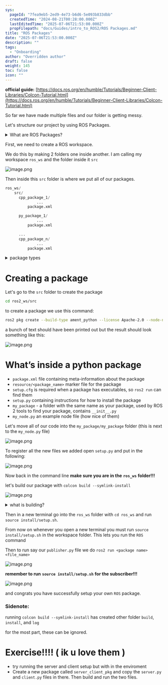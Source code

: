 ```yaml
---
sys:
  pageId: "7fea9eb5-2ed9-4e73-b6d6-5e093b833dbb"
  createdTime: "2024-08-21T00:28:00.000Z"
  lastEditedTime: "2025-07-06T21:53:00.000Z"
  propFilepath: "docs/Guides/intro_to_ROS2/ROS Packages.md"
title: "ROS Packages"
date: "2025-07-06T21:53:00.000Z"
description: ""
tags:
  - "Onboarding"
author: "Overridden author"
draft: false
weight: 145
toc: false
icon: ""
---
```


**official guide:** [https://docs.ros.org/en/humble/Tutorials/Beginner-Client-Libraries/Colcon-Tutorial.html](https://docs.ros.org/en/humble/Tutorials/Beginner-Client-Libraries/Colcon-Tutorial.html)

So far we have made multiple files and our folder is getting messy.

Let's structure our project by using ROS Packages.

<details>
      <summary>What are ROS Packages?</summary>
      ROS Packages are, as the name implies, packages of code that are highly sharable between ROS developers.
  </details>

First, we need to create a ROS workspace.

We do this by making 2 folders one inside another. I am calling my workspace `ros_ws` and the folder inside it `src`

![image.png](https://prod-files-secure.s3.us-west-2.amazonaws.com/d518164a-d88e-44d1-a4ee-3adb3bd8bce0/70706947-fd18-4537-a67b-e12946812d31/image.png?X-Amz-Algorithm=AWS4-HMAC-SHA256&X-Amz-Content-Sha256=UNSIGNED-PAYLOAD&X-Amz-Credential=ASIAZI2LB466QW2JPIYQ%2F20250714%2Fus-west-2%2Fs3%2Faws4_request&X-Amz-Date=20250714T110839Z&X-Amz-Expires=3600&X-Amz-Security-Token=IQoJb3JpZ2luX2VjEBMaCXVzLXdlc3QtMiJGMEQCID2qQ5Qh7d%2Fc3SFmXbeCcG2I2wEhIhxvKNmcPC5DaoLEAiBlOcIvRpsMwr4LNN5iKXr%2BZOKb5oUZYz2yqW1AD3b95Sr%2FAwgrEAAaDDYzNzQyMzE4MzgwNSIMixLrBsb4qnx1nb6iKtwDwS31QP5QYefemZw%2BzwLECK1yygCaWBG7Llari98ossz8pzB5G730FuFK%2BPm%2FJnb%2FxJn0lL19uH6NFEB34O12a356PaXObcB4pL887EmF9XHTlG4NY%2BhoFpd%2FCyK8GVNmgvZlUPfvyzmBlqLH0GA8jGy67Fb96%2Baped8bTl%2BgVoiK2eBAxUJy5Ct%2BiBvv1VNy3kaxF398j5nRIgtTlzryQ3tQaJuO13P%2B1txJ5bA3cg0ndV1YQkEhNpad8DpQ9x4%2FYpIPLz0gJnaln273CA4ds1eLuDulAR4MomI1qtrmyju7ACni8dluRAKlQ589XFMO8WSTqEkrLUCXI%2B5rX4KCNdQq8TtJPjfKp7wLG0SChyQaYQx2qscss7q439MOMwR2VED9vn6fq1Zn%2BaagAtTuMHRWF6Wcyvw5IQgq9KAVRNJHW8BqeozjduFZucKRVkabjdG%2BMk3tZqWsJlI%2FX4zCgVIMr%2B%2FyrSkjpWpmpN%2BF%2Ftji7MEdxamBNPAC7D3mCMl7zswvDjYWErvxi3Ed01i9iipscdrbBJyKvWOwlhVUCth82piM8XgW8rPvWcKlUtiEMwboKQe91skDS0G1mWyXb8kYpGbmPwEkiwZQTfBSjUrDPFwvETCbD8cfjWAw0rLTwwY6pgFE77C4B9Q3%2BX%2Fn8667R5KXobmZTG2IJxVGg2KR1ehq76daUnnR6BSobkhfMqYofyL0SdPH9dS5i0sbKL1BrlhGjOljv61v7RQc%2F3%2F4I9xhoh5KhtfLkKX2oB98mlJQ1QyCOiOvONWDnAQTY5Khe0elaNqz5CLCzsrCkB3HsdnHvJa7iz1W1ws4%2BOcOlHJ%2F8G49xDBh3U6YCOU826RUsu6Y%2BH1czj65&X-Amz-Signature=5b8a46e4c3869f8d06225978deede144d54065f4d406e7933903e2951a79e8ee&X-Amz-SignedHeaders=host&x-amz-checksum-mode=ENABLED&x-id=GetObject)

Then inside this `src` folder is where we put all of our packages.

```python
ros_ws/
    src/
      cpp_package_1/
		      ...
          package.xml

      py_package_1/
		      ...
          package.xml

      ...
      cpp_package_n/
		      ...
          package.xml

```

<details>

<summary>package types</summary>

packages can be either `C++` or python.

the intern file structure is different for each but for this guide we will stick to creating python packages

</details>

# Creating a package

Let's go to the `src` folder to create the package

```bash
cd ros2_ws/src
```

to create a package we use this command:

```bash
ros2 pkg create --build-type ament_python --license Apache-2.0 --node-name my_node my_package
```

a bunch of text should have been printed out but the result should look something like this:

![image.png](https://prod-files-secure.s3.us-west-2.amazonaws.com/d518164a-d88e-44d1-a4ee-3adb3bd8bce0/e6cf1e3f-8512-4a3e-b131-079f800bf3e8/image.png?X-Amz-Algorithm=AWS4-HMAC-SHA256&X-Amz-Content-Sha256=UNSIGNED-PAYLOAD&X-Amz-Credential=ASIAZI2LB466QW2JPIYQ%2F20250714%2Fus-west-2%2Fs3%2Faws4_request&X-Amz-Date=20250714T110839Z&X-Amz-Expires=3600&X-Amz-Security-Token=IQoJb3JpZ2luX2VjEBMaCXVzLXdlc3QtMiJGMEQCID2qQ5Qh7d%2Fc3SFmXbeCcG2I2wEhIhxvKNmcPC5DaoLEAiBlOcIvRpsMwr4LNN5iKXr%2BZOKb5oUZYz2yqW1AD3b95Sr%2FAwgrEAAaDDYzNzQyMzE4MzgwNSIMixLrBsb4qnx1nb6iKtwDwS31QP5QYefemZw%2BzwLECK1yygCaWBG7Llari98ossz8pzB5G730FuFK%2BPm%2FJnb%2FxJn0lL19uH6NFEB34O12a356PaXObcB4pL887EmF9XHTlG4NY%2BhoFpd%2FCyK8GVNmgvZlUPfvyzmBlqLH0GA8jGy67Fb96%2Baped8bTl%2BgVoiK2eBAxUJy5Ct%2BiBvv1VNy3kaxF398j5nRIgtTlzryQ3tQaJuO13P%2B1txJ5bA3cg0ndV1YQkEhNpad8DpQ9x4%2FYpIPLz0gJnaln273CA4ds1eLuDulAR4MomI1qtrmyju7ACni8dluRAKlQ589XFMO8WSTqEkrLUCXI%2B5rX4KCNdQq8TtJPjfKp7wLG0SChyQaYQx2qscss7q439MOMwR2VED9vn6fq1Zn%2BaagAtTuMHRWF6Wcyvw5IQgq9KAVRNJHW8BqeozjduFZucKRVkabjdG%2BMk3tZqWsJlI%2FX4zCgVIMr%2B%2FyrSkjpWpmpN%2BF%2Ftji7MEdxamBNPAC7D3mCMl7zswvDjYWErvxi3Ed01i9iipscdrbBJyKvWOwlhVUCth82piM8XgW8rPvWcKlUtiEMwboKQe91skDS0G1mWyXb8kYpGbmPwEkiwZQTfBSjUrDPFwvETCbD8cfjWAw0rLTwwY6pgFE77C4B9Q3%2BX%2Fn8667R5KXobmZTG2IJxVGg2KR1ehq76daUnnR6BSobkhfMqYofyL0SdPH9dS5i0sbKL1BrlhGjOljv61v7RQc%2F3%2F4I9xhoh5KhtfLkKX2oB98mlJQ1QyCOiOvONWDnAQTY5Khe0elaNqz5CLCzsrCkB3HsdnHvJa7iz1W1ws4%2BOcOlHJ%2F8G49xDBh3U6YCOU826RUsu6Y%2BH1czj65&X-Amz-Signature=eada84667e812495df39a770c53eedf1d2197ee322fc276d665a3cda4f372f17&X-Amz-SignedHeaders=host&x-amz-checksum-mode=ENABLED&x-id=GetObject)

# What’s inside a python package

- `package.xml` file containing meta-information about the package
- `resource/<package_name>` marker file for the package
- `setup.cfg` is required when a package has executables, so `ros2 run` can find them
- `setup.py` containing instructions for how to install the package
- `my_package` - a folder with the same name as your package, used by ROS 2 tools to find your package, contains `__init__.py`
- `my_node.py` an example node file (how nice of them)

Let's move all of our code into the `my_package/my_package` folder (this is next to the `my_node.py` file)

![image.png](https://prod-files-secure.s3.us-west-2.amazonaws.com/d518164a-d88e-44d1-a4ee-3adb3bd8bce0/9ce58f11-0da9-4d3e-b86d-506a9685d378/image.png?X-Amz-Algorithm=AWS4-HMAC-SHA256&X-Amz-Content-Sha256=UNSIGNED-PAYLOAD&X-Amz-Credential=ASIAZI2LB466QW2JPIYQ%2F20250714%2Fus-west-2%2Fs3%2Faws4_request&X-Amz-Date=20250714T110839Z&X-Amz-Expires=3600&X-Amz-Security-Token=IQoJb3JpZ2luX2VjEBMaCXVzLXdlc3QtMiJGMEQCID2qQ5Qh7d%2Fc3SFmXbeCcG2I2wEhIhxvKNmcPC5DaoLEAiBlOcIvRpsMwr4LNN5iKXr%2BZOKb5oUZYz2yqW1AD3b95Sr%2FAwgrEAAaDDYzNzQyMzE4MzgwNSIMixLrBsb4qnx1nb6iKtwDwS31QP5QYefemZw%2BzwLECK1yygCaWBG7Llari98ossz8pzB5G730FuFK%2BPm%2FJnb%2FxJn0lL19uH6NFEB34O12a356PaXObcB4pL887EmF9XHTlG4NY%2BhoFpd%2FCyK8GVNmgvZlUPfvyzmBlqLH0GA8jGy67Fb96%2Baped8bTl%2BgVoiK2eBAxUJy5Ct%2BiBvv1VNy3kaxF398j5nRIgtTlzryQ3tQaJuO13P%2B1txJ5bA3cg0ndV1YQkEhNpad8DpQ9x4%2FYpIPLz0gJnaln273CA4ds1eLuDulAR4MomI1qtrmyju7ACni8dluRAKlQ589XFMO8WSTqEkrLUCXI%2B5rX4KCNdQq8TtJPjfKp7wLG0SChyQaYQx2qscss7q439MOMwR2VED9vn6fq1Zn%2BaagAtTuMHRWF6Wcyvw5IQgq9KAVRNJHW8BqeozjduFZucKRVkabjdG%2BMk3tZqWsJlI%2FX4zCgVIMr%2B%2FyrSkjpWpmpN%2BF%2Ftji7MEdxamBNPAC7D3mCMl7zswvDjYWErvxi3Ed01i9iipscdrbBJyKvWOwlhVUCth82piM8XgW8rPvWcKlUtiEMwboKQe91skDS0G1mWyXb8kYpGbmPwEkiwZQTfBSjUrDPFwvETCbD8cfjWAw0rLTwwY6pgFE77C4B9Q3%2BX%2Fn8667R5KXobmZTG2IJxVGg2KR1ehq76daUnnR6BSobkhfMqYofyL0SdPH9dS5i0sbKL1BrlhGjOljv61v7RQc%2F3%2F4I9xhoh5KhtfLkKX2oB98mlJQ1QyCOiOvONWDnAQTY5Khe0elaNqz5CLCzsrCkB3HsdnHvJa7iz1W1ws4%2BOcOlHJ%2F8G49xDBh3U6YCOU826RUsu6Y%2BH1czj65&X-Amz-Signature=96dab050e3fefd9ca0aaa1fcd2ff55a5004e9e48bd968270751c675024b87d7c&X-Amz-SignedHeaders=host&x-amz-checksum-mode=ENABLED&x-id=GetObject)

To register all the new files we added open `setup.py` and put in the following:

![image.png](https://prod-files-secure.s3.us-west-2.amazonaws.com/d518164a-d88e-44d1-a4ee-3adb3bd8bce0/1cd7c262-4cae-4496-9d75-c178537d24a2/image.png?X-Amz-Algorithm=AWS4-HMAC-SHA256&X-Amz-Content-Sha256=UNSIGNED-PAYLOAD&X-Amz-Credential=ASIAZI2LB466QW2JPIYQ%2F20250714%2Fus-west-2%2Fs3%2Faws4_request&X-Amz-Date=20250714T110839Z&X-Amz-Expires=3600&X-Amz-Security-Token=IQoJb3JpZ2luX2VjEBMaCXVzLXdlc3QtMiJGMEQCID2qQ5Qh7d%2Fc3SFmXbeCcG2I2wEhIhxvKNmcPC5DaoLEAiBlOcIvRpsMwr4LNN5iKXr%2BZOKb5oUZYz2yqW1AD3b95Sr%2FAwgrEAAaDDYzNzQyMzE4MzgwNSIMixLrBsb4qnx1nb6iKtwDwS31QP5QYefemZw%2BzwLECK1yygCaWBG7Llari98ossz8pzB5G730FuFK%2BPm%2FJnb%2FxJn0lL19uH6NFEB34O12a356PaXObcB4pL887EmF9XHTlG4NY%2BhoFpd%2FCyK8GVNmgvZlUPfvyzmBlqLH0GA8jGy67Fb96%2Baped8bTl%2BgVoiK2eBAxUJy5Ct%2BiBvv1VNy3kaxF398j5nRIgtTlzryQ3tQaJuO13P%2B1txJ5bA3cg0ndV1YQkEhNpad8DpQ9x4%2FYpIPLz0gJnaln273CA4ds1eLuDulAR4MomI1qtrmyju7ACni8dluRAKlQ589XFMO8WSTqEkrLUCXI%2B5rX4KCNdQq8TtJPjfKp7wLG0SChyQaYQx2qscss7q439MOMwR2VED9vn6fq1Zn%2BaagAtTuMHRWF6Wcyvw5IQgq9KAVRNJHW8BqeozjduFZucKRVkabjdG%2BMk3tZqWsJlI%2FX4zCgVIMr%2B%2FyrSkjpWpmpN%2BF%2Ftji7MEdxamBNPAC7D3mCMl7zswvDjYWErvxi3Ed01i9iipscdrbBJyKvWOwlhVUCth82piM8XgW8rPvWcKlUtiEMwboKQe91skDS0G1mWyXb8kYpGbmPwEkiwZQTfBSjUrDPFwvETCbD8cfjWAw0rLTwwY6pgFE77C4B9Q3%2BX%2Fn8667R5KXobmZTG2IJxVGg2KR1ehq76daUnnR6BSobkhfMqYofyL0SdPH9dS5i0sbKL1BrlhGjOljv61v7RQc%2F3%2F4I9xhoh5KhtfLkKX2oB98mlJQ1QyCOiOvONWDnAQTY5Khe0elaNqz5CLCzsrCkB3HsdnHvJa7iz1W1ws4%2BOcOlHJ%2F8G49xDBh3U6YCOU826RUsu6Y%2BH1czj65&X-Amz-Signature=c8a7e0f901cfeacd07121b67ee5bcd2f0f9b26c298df3344d1ae076a4b6b2b9d&X-Amz-SignedHeaders=host&x-amz-checksum-mode=ENABLED&x-id=GetObject)

Now back in the command line **make sure you are in the** **`ros_ws`** **folder!!!**

let's build our package with `colcon build --symlink-install`

![image.png](https://prod-files-secure.s3.us-west-2.amazonaws.com/d518164a-d88e-44d1-a4ee-3adb3bd8bce0/2f2a0d27-b173-48fd-b189-5f5c0ce65619/image.png?X-Amz-Algorithm=AWS4-HMAC-SHA256&X-Amz-Content-Sha256=UNSIGNED-PAYLOAD&X-Amz-Credential=ASIAZI2LB466QW2JPIYQ%2F20250714%2Fus-west-2%2Fs3%2Faws4_request&X-Amz-Date=20250714T110839Z&X-Amz-Expires=3600&X-Amz-Security-Token=IQoJb3JpZ2luX2VjEBMaCXVzLXdlc3QtMiJGMEQCID2qQ5Qh7d%2Fc3SFmXbeCcG2I2wEhIhxvKNmcPC5DaoLEAiBlOcIvRpsMwr4LNN5iKXr%2BZOKb5oUZYz2yqW1AD3b95Sr%2FAwgrEAAaDDYzNzQyMzE4MzgwNSIMixLrBsb4qnx1nb6iKtwDwS31QP5QYefemZw%2BzwLECK1yygCaWBG7Llari98ossz8pzB5G730FuFK%2BPm%2FJnb%2FxJn0lL19uH6NFEB34O12a356PaXObcB4pL887EmF9XHTlG4NY%2BhoFpd%2FCyK8GVNmgvZlUPfvyzmBlqLH0GA8jGy67Fb96%2Baped8bTl%2BgVoiK2eBAxUJy5Ct%2BiBvv1VNy3kaxF398j5nRIgtTlzryQ3tQaJuO13P%2B1txJ5bA3cg0ndV1YQkEhNpad8DpQ9x4%2FYpIPLz0gJnaln273CA4ds1eLuDulAR4MomI1qtrmyju7ACni8dluRAKlQ589XFMO8WSTqEkrLUCXI%2B5rX4KCNdQq8TtJPjfKp7wLG0SChyQaYQx2qscss7q439MOMwR2VED9vn6fq1Zn%2BaagAtTuMHRWF6Wcyvw5IQgq9KAVRNJHW8BqeozjduFZucKRVkabjdG%2BMk3tZqWsJlI%2FX4zCgVIMr%2B%2FyrSkjpWpmpN%2BF%2Ftji7MEdxamBNPAC7D3mCMl7zswvDjYWErvxi3Ed01i9iipscdrbBJyKvWOwlhVUCth82piM8XgW8rPvWcKlUtiEMwboKQe91skDS0G1mWyXb8kYpGbmPwEkiwZQTfBSjUrDPFwvETCbD8cfjWAw0rLTwwY6pgFE77C4B9Q3%2BX%2Fn8667R5KXobmZTG2IJxVGg2KR1ehq76daUnnR6BSobkhfMqYofyL0SdPH9dS5i0sbKL1BrlhGjOljv61v7RQc%2F3%2F4I9xhoh5KhtfLkKX2oB98mlJQ1QyCOiOvONWDnAQTY5Khe0elaNqz5CLCzsrCkB3HsdnHvJa7iz1W1ws4%2BOcOlHJ%2F8G49xDBh3U6YCOU826RUsu6Y%2BH1czj65&X-Amz-Signature=bb87458abfb55000965056c6a60cafd9aaf9b3b0162819d48e71d721a3000f4e&X-Amz-SignedHeaders=host&x-amz-checksum-mode=ENABLED&x-id=GetObject)

<details>

<summary>what is building?</summary>

if you are a CS major at Rose-Hulman you will learn the answer to this in CSSE132

but TLDR; is it combines all the code files into one program that can be run easily 

</details>

Then in a new terminal go into the `ros_ws` folder with `cd ros_ws` and run `source install/setup.sh`. 

From now on whenever you open a new terminal you must run `source install/setup.sh` in the workspace folder. This lets you run the `ROS` command

Then to run say our `publisher.py` file we do `ros2 run <package name> <file_name>`

![image.png](https://prod-files-secure.s3.us-west-2.amazonaws.com/d518164a-d88e-44d1-a4ee-3adb3bd8bce0/4f4b1219-3a44-4632-aa0a-ce3471699f59/image.png?X-Amz-Algorithm=AWS4-HMAC-SHA256&X-Amz-Content-Sha256=UNSIGNED-PAYLOAD&X-Amz-Credential=ASIAZI2LB466QW2JPIYQ%2F20250714%2Fus-west-2%2Fs3%2Faws4_request&X-Amz-Date=20250714T110839Z&X-Amz-Expires=3600&X-Amz-Security-Token=IQoJb3JpZ2luX2VjEBMaCXVzLXdlc3QtMiJGMEQCID2qQ5Qh7d%2Fc3SFmXbeCcG2I2wEhIhxvKNmcPC5DaoLEAiBlOcIvRpsMwr4LNN5iKXr%2BZOKb5oUZYz2yqW1AD3b95Sr%2FAwgrEAAaDDYzNzQyMzE4MzgwNSIMixLrBsb4qnx1nb6iKtwDwS31QP5QYefemZw%2BzwLECK1yygCaWBG7Llari98ossz8pzB5G730FuFK%2BPm%2FJnb%2FxJn0lL19uH6NFEB34O12a356PaXObcB4pL887EmF9XHTlG4NY%2BhoFpd%2FCyK8GVNmgvZlUPfvyzmBlqLH0GA8jGy67Fb96%2Baped8bTl%2BgVoiK2eBAxUJy5Ct%2BiBvv1VNy3kaxF398j5nRIgtTlzryQ3tQaJuO13P%2B1txJ5bA3cg0ndV1YQkEhNpad8DpQ9x4%2FYpIPLz0gJnaln273CA4ds1eLuDulAR4MomI1qtrmyju7ACni8dluRAKlQ589XFMO8WSTqEkrLUCXI%2B5rX4KCNdQq8TtJPjfKp7wLG0SChyQaYQx2qscss7q439MOMwR2VED9vn6fq1Zn%2BaagAtTuMHRWF6Wcyvw5IQgq9KAVRNJHW8BqeozjduFZucKRVkabjdG%2BMk3tZqWsJlI%2FX4zCgVIMr%2B%2FyrSkjpWpmpN%2BF%2Ftji7MEdxamBNPAC7D3mCMl7zswvDjYWErvxi3Ed01i9iipscdrbBJyKvWOwlhVUCth82piM8XgW8rPvWcKlUtiEMwboKQe91skDS0G1mWyXb8kYpGbmPwEkiwZQTfBSjUrDPFwvETCbD8cfjWAw0rLTwwY6pgFE77C4B9Q3%2BX%2Fn8667R5KXobmZTG2IJxVGg2KR1ehq76daUnnR6BSobkhfMqYofyL0SdPH9dS5i0sbKL1BrlhGjOljv61v7RQc%2F3%2F4I9xhoh5KhtfLkKX2oB98mlJQ1QyCOiOvONWDnAQTY5Khe0elaNqz5CLCzsrCkB3HsdnHvJa7iz1W1ws4%2BOcOlHJ%2F8G49xDBh3U6YCOU826RUsu6Y%2BH1czj65&X-Amz-Signature=b19168e6668f34fbf96fae9fb9ee264f5e9ff1b9dfe4ef5b6d6857e6ba2cd2b8&X-Amz-SignedHeaders=host&x-amz-checksum-mode=ENABLED&x-id=GetObject)

**remember to run** **`source install/setup.sh`** **for the subscriber!!!**

![image.png](https://prod-files-secure.s3.us-west-2.amazonaws.com/d518164a-d88e-44d1-a4ee-3adb3bd8bce0/02121119-dad4-49ec-8356-c956108b4243/image.png?X-Amz-Algorithm=AWS4-HMAC-SHA256&X-Amz-Content-Sha256=UNSIGNED-PAYLOAD&X-Amz-Credential=ASIAZI2LB466QW2JPIYQ%2F20250714%2Fus-west-2%2Fs3%2Faws4_request&X-Amz-Date=20250714T110839Z&X-Amz-Expires=3600&X-Amz-Security-Token=IQoJb3JpZ2luX2VjEBMaCXVzLXdlc3QtMiJGMEQCID2qQ5Qh7d%2Fc3SFmXbeCcG2I2wEhIhxvKNmcPC5DaoLEAiBlOcIvRpsMwr4LNN5iKXr%2BZOKb5oUZYz2yqW1AD3b95Sr%2FAwgrEAAaDDYzNzQyMzE4MzgwNSIMixLrBsb4qnx1nb6iKtwDwS31QP5QYefemZw%2BzwLECK1yygCaWBG7Llari98ossz8pzB5G730FuFK%2BPm%2FJnb%2FxJn0lL19uH6NFEB34O12a356PaXObcB4pL887EmF9XHTlG4NY%2BhoFpd%2FCyK8GVNmgvZlUPfvyzmBlqLH0GA8jGy67Fb96%2Baped8bTl%2BgVoiK2eBAxUJy5Ct%2BiBvv1VNy3kaxF398j5nRIgtTlzryQ3tQaJuO13P%2B1txJ5bA3cg0ndV1YQkEhNpad8DpQ9x4%2FYpIPLz0gJnaln273CA4ds1eLuDulAR4MomI1qtrmyju7ACni8dluRAKlQ589XFMO8WSTqEkrLUCXI%2B5rX4KCNdQq8TtJPjfKp7wLG0SChyQaYQx2qscss7q439MOMwR2VED9vn6fq1Zn%2BaagAtTuMHRWF6Wcyvw5IQgq9KAVRNJHW8BqeozjduFZucKRVkabjdG%2BMk3tZqWsJlI%2FX4zCgVIMr%2B%2FyrSkjpWpmpN%2BF%2Ftji7MEdxamBNPAC7D3mCMl7zswvDjYWErvxi3Ed01i9iipscdrbBJyKvWOwlhVUCth82piM8XgW8rPvWcKlUtiEMwboKQe91skDS0G1mWyXb8kYpGbmPwEkiwZQTfBSjUrDPFwvETCbD8cfjWAw0rLTwwY6pgFE77C4B9Q3%2BX%2Fn8667R5KXobmZTG2IJxVGg2KR1ehq76daUnnR6BSobkhfMqYofyL0SdPH9dS5i0sbKL1BrlhGjOljv61v7RQc%2F3%2F4I9xhoh5KhtfLkKX2oB98mlJQ1QyCOiOvONWDnAQTY5Khe0elaNqz5CLCzsrCkB3HsdnHvJa7iz1W1ws4%2BOcOlHJ%2F8G49xDBh3U6YCOU826RUsu6Y%2BH1czj65&X-Amz-Signature=6e31a052c21ec5c087773e678bc0c0c576187d37561faf7e1485710c09fa30fd&X-Amz-SignedHeaders=host&x-amz-checksum-mode=ENABLED&x-id=GetObject)

and congrats you have successfully setup your own `ROS` package.

### Sidenote:

running `colcon build --symlink-install` has created other folder `build`, `install`, and `log`

for the most part, these can be ignored.

# Exercise!!!! ( ik u love them )

- try running the server and client setup but with in the enviroment
- Create a new package called `server_client_pkg` and copy the `server.py` and `client.py` files in there. Then build and run the two files.
